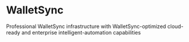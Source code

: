 # WalletSync
Professional WalletSync infrastructure with WalletSync-optimized cloud-ready and enterprise intelligent-automation capabilities
